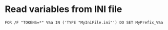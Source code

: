 # Read variables from INI file
```batchfile
FOR /F "TOKENS=*" %%a IN ('TYPE "MyIniFile.ini"') DO SET MyPrefix_%%a
```
